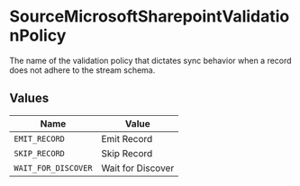 # SourceMicrosoftSharepointValidationPolicy

The name of the validation policy that dictates sync behavior when a record does not adhere to the stream schema.


## Values

| Name                | Value               |
| ------------------- | ------------------- |
| `EMIT_RECORD`       | Emit Record         |
| `SKIP_RECORD`       | Skip Record         |
| `WAIT_FOR_DISCOVER` | Wait for Discover   |